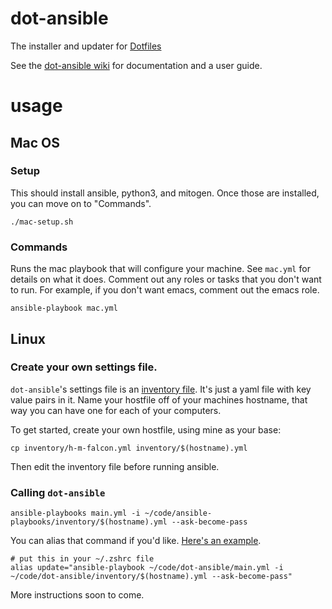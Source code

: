 # dot-ansible

The installer and updater for [Dotfiles](https://github.com/patrick-motard/dotfiles)

See the [dot-ansible wiki](https://github.com/patrick-motard/dot-ansible/wiki) for documentation and a user guide.

# usage

## Mac OS

### Setup

This should install ansible, python3, and mitogen. Once those are installed, you can move on to "Commands".
```
./mac-setup.sh
```

### Commands

Runs the mac playbook that will configure your machine. 
See `mac.yml` for details on what it does. Comment out any roles or tasks that you don't want to run. For example, if you don't want emacs, comment out the emacs role.

```
ansible-playbook mac.yml
```


## Linux

### Create your own settings file.
`dot-ansible`'s settings file is an [inventory file](https://docs.ansible.com/ansible/latest/user_guide/intro_inventory.html). It's just a yaml file with key value pairs in it. Name your hostfile off of your machines hostname, that way you can have one for each of your computers.

To get started, create your own hostfile, using mine as your base:

```
cp inventory/h-m-falcon.yml inventory/$(hostname).yml
```

Then edit the inventory file before running ansible.

### Calling `dot-ansible`

```
ansible-playbooks main.yml -i ~/code/ansible-playbooks/inventory/$(hostname).yml --ask-become-pass
```

You can alias that command if you'd like. [Here's an example](https://github.com/patrick-motard/dotfiles/blob/master/.zshrc#L155).

```
# put this in your ~/.zshrc file
alias update="ansible-playbook ~/code/dot-ansible/main.yml -i ~/code/dot-ansible/inventory/$(hostname).yml --ask-become-pass"
```

More instructions soon to come.

